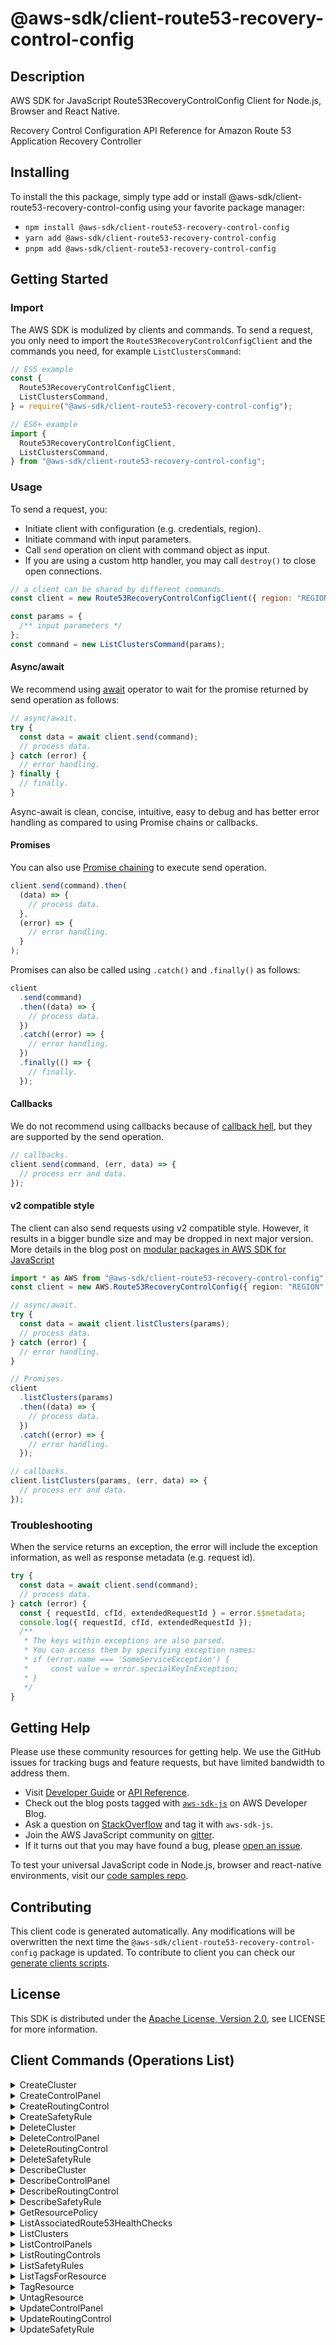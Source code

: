 <!-- generated file, do not edit directly -->

# @aws-sdk/client-route53-recovery-control-config

## Description

AWS SDK for JavaScript Route53RecoveryControlConfig Client for Node.js, Browser and React Native.

<p>Recovery Control Configuration API Reference for Amazon Route 53 Application Recovery Controller</p>

## Installing

To install the this package, simply type add or install @aws-sdk/client-route53-recovery-control-config
using your favorite package manager:

- `npm install @aws-sdk/client-route53-recovery-control-config`
- `yarn add @aws-sdk/client-route53-recovery-control-config`
- `pnpm add @aws-sdk/client-route53-recovery-control-config`

## Getting Started

### Import

The AWS SDK is modulized by clients and commands.
To send a request, you only need to import the `Route53RecoveryControlConfigClient` and
the commands you need, for example `ListClustersCommand`:

```js
// ES5 example
const {
  Route53RecoveryControlConfigClient,
  ListClustersCommand,
} = require("@aws-sdk/client-route53-recovery-control-config");
```

```ts
// ES6+ example
import {
  Route53RecoveryControlConfigClient,
  ListClustersCommand,
} from "@aws-sdk/client-route53-recovery-control-config";
```

### Usage

To send a request, you:

- Initiate client with configuration (e.g. credentials, region).
- Initiate command with input parameters.
- Call `send` operation on client with command object as input.
- If you are using a custom http handler, you may call `destroy()` to close open connections.

```js
// a client can be shared by different commands.
const client = new Route53RecoveryControlConfigClient({ region: "REGION" });

const params = {
  /** input parameters */
};
const command = new ListClustersCommand(params);
```

#### Async/await

We recommend using [await](https://developer.mozilla.org/en-US/docs/Web/JavaScript/Reference/Operators/await)
operator to wait for the promise returned by send operation as follows:

```js
// async/await.
try {
  const data = await client.send(command);
  // process data.
} catch (error) {
  // error handling.
} finally {
  // finally.
}
```

Async-await is clean, concise, intuitive, easy to debug and has better error handling
as compared to using Promise chains or callbacks.

#### Promises

You can also use [Promise chaining](https://developer.mozilla.org/en-US/docs/Web/JavaScript/Guide/Using_promises#chaining)
to execute send operation.

```js
client.send(command).then(
  (data) => {
    // process data.
  },
  (error) => {
    // error handling.
  }
);
```

Promises can also be called using `.catch()` and `.finally()` as follows:

```js
client
  .send(command)
  .then((data) => {
    // process data.
  })
  .catch((error) => {
    // error handling.
  })
  .finally(() => {
    // finally.
  });
```

#### Callbacks

We do not recommend using callbacks because of [callback hell](http://callbackhell.com/),
but they are supported by the send operation.

```js
// callbacks.
client.send(command, (err, data) => {
  // process err and data.
});
```

#### v2 compatible style

The client can also send requests using v2 compatible style.
However, it results in a bigger bundle size and may be dropped in next major version. More details in the blog post
on [modular packages in AWS SDK for JavaScript](https://aws.amazon.com/blogs/developer/modular-packages-in-aws-sdk-for-javascript/)

```ts
import * as AWS from "@aws-sdk/client-route53-recovery-control-config";
const client = new AWS.Route53RecoveryControlConfig({ region: "REGION" });

// async/await.
try {
  const data = await client.listClusters(params);
  // process data.
} catch (error) {
  // error handling.
}

// Promises.
client
  .listClusters(params)
  .then((data) => {
    // process data.
  })
  .catch((error) => {
    // error handling.
  });

// callbacks.
client.listClusters(params, (err, data) => {
  // process err and data.
});
```

### Troubleshooting

When the service returns an exception, the error will include the exception information,
as well as response metadata (e.g. request id).

```js
try {
  const data = await client.send(command);
  // process data.
} catch (error) {
  const { requestId, cfId, extendedRequestId } = error.$$metadata;
  console.log({ requestId, cfId, extendedRequestId });
  /**
   * The keys within exceptions are also parsed.
   * You can access them by specifying exception names:
   * if (error.name === 'SomeServiceException') {
   *     const value = error.specialKeyInException;
   * }
   */
}
```

## Getting Help

Please use these community resources for getting help.
We use the GitHub issues for tracking bugs and feature requests, but have limited bandwidth to address them.

- Visit [Developer Guide](https://docs.aws.amazon.com/sdk-for-javascript/v3/developer-guide/welcome.html)
  or [API Reference](https://docs.aws.amazon.com/AWSJavaScriptSDK/v3/latest/index.html).
- Check out the blog posts tagged with [`aws-sdk-js`](https://aws.amazon.com/blogs/developer/tag/aws-sdk-js/)
  on AWS Developer Blog.
- Ask a question on [StackOverflow](https://stackoverflow.com/questions/tagged/aws-sdk-js) and tag it with `aws-sdk-js`.
- Join the AWS JavaScript community on [gitter](https://gitter.im/aws/aws-sdk-js-v3).
- If it turns out that you may have found a bug, please [open an issue](https://github.com/aws/aws-sdk-js-v3/issues/new/choose).

To test your universal JavaScript code in Node.js, browser and react-native environments,
visit our [code samples repo](https://github.com/aws-samples/aws-sdk-js-tests).

## Contributing

This client code is generated automatically. Any modifications will be overwritten the next time the `@aws-sdk/client-route53-recovery-control-config` package is updated.
To contribute to client you can check our [generate clients scripts](https://github.com/aws/aws-sdk-js-v3/tree/main/scripts/generate-clients).

## License

This SDK is distributed under the
[Apache License, Version 2.0](http://www.apache.org/licenses/LICENSE-2.0),
see LICENSE for more information.

## Client Commands (Operations List)

<details>
<summary>
CreateCluster
</summary>

[Command API Reference](https://docs.aws.amazon.com/AWSJavaScriptSDK/v3/latest/clients/client-route53-recovery-control-config/classes/createclustercommand.html) / [Input](https://docs.aws.amazon.com/AWSJavaScriptSDK/v3/latest/clients/client-route53-recovery-control-config/interfaces/createclustercommandinput.html) / [Output](https://docs.aws.amazon.com/AWSJavaScriptSDK/v3/latest/clients/client-route53-recovery-control-config/interfaces/createclustercommandoutput.html)

</details>
<details>
<summary>
CreateControlPanel
</summary>

[Command API Reference](https://docs.aws.amazon.com/AWSJavaScriptSDK/v3/latest/clients/client-route53-recovery-control-config/classes/createcontrolpanelcommand.html) / [Input](https://docs.aws.amazon.com/AWSJavaScriptSDK/v3/latest/clients/client-route53-recovery-control-config/interfaces/createcontrolpanelcommandinput.html) / [Output](https://docs.aws.amazon.com/AWSJavaScriptSDK/v3/latest/clients/client-route53-recovery-control-config/interfaces/createcontrolpanelcommandoutput.html)

</details>
<details>
<summary>
CreateRoutingControl
</summary>

[Command API Reference](https://docs.aws.amazon.com/AWSJavaScriptSDK/v3/latest/clients/client-route53-recovery-control-config/classes/createroutingcontrolcommand.html) / [Input](https://docs.aws.amazon.com/AWSJavaScriptSDK/v3/latest/clients/client-route53-recovery-control-config/interfaces/createroutingcontrolcommandinput.html) / [Output](https://docs.aws.amazon.com/AWSJavaScriptSDK/v3/latest/clients/client-route53-recovery-control-config/interfaces/createroutingcontrolcommandoutput.html)

</details>
<details>
<summary>
CreateSafetyRule
</summary>

[Command API Reference](https://docs.aws.amazon.com/AWSJavaScriptSDK/v3/latest/clients/client-route53-recovery-control-config/classes/createsafetyrulecommand.html) / [Input](https://docs.aws.amazon.com/AWSJavaScriptSDK/v3/latest/clients/client-route53-recovery-control-config/interfaces/createsafetyrulecommandinput.html) / [Output](https://docs.aws.amazon.com/AWSJavaScriptSDK/v3/latest/clients/client-route53-recovery-control-config/interfaces/createsafetyrulecommandoutput.html)

</details>
<details>
<summary>
DeleteCluster
</summary>

[Command API Reference](https://docs.aws.amazon.com/AWSJavaScriptSDK/v3/latest/clients/client-route53-recovery-control-config/classes/deleteclustercommand.html) / [Input](https://docs.aws.amazon.com/AWSJavaScriptSDK/v3/latest/clients/client-route53-recovery-control-config/interfaces/deleteclustercommandinput.html) / [Output](https://docs.aws.amazon.com/AWSJavaScriptSDK/v3/latest/clients/client-route53-recovery-control-config/interfaces/deleteclustercommandoutput.html)

</details>
<details>
<summary>
DeleteControlPanel
</summary>

[Command API Reference](https://docs.aws.amazon.com/AWSJavaScriptSDK/v3/latest/clients/client-route53-recovery-control-config/classes/deletecontrolpanelcommand.html) / [Input](https://docs.aws.amazon.com/AWSJavaScriptSDK/v3/latest/clients/client-route53-recovery-control-config/interfaces/deletecontrolpanelcommandinput.html) / [Output](https://docs.aws.amazon.com/AWSJavaScriptSDK/v3/latest/clients/client-route53-recovery-control-config/interfaces/deletecontrolpanelcommandoutput.html)

</details>
<details>
<summary>
DeleteRoutingControl
</summary>

[Command API Reference](https://docs.aws.amazon.com/AWSJavaScriptSDK/v3/latest/clients/client-route53-recovery-control-config/classes/deleteroutingcontrolcommand.html) / [Input](https://docs.aws.amazon.com/AWSJavaScriptSDK/v3/latest/clients/client-route53-recovery-control-config/interfaces/deleteroutingcontrolcommandinput.html) / [Output](https://docs.aws.amazon.com/AWSJavaScriptSDK/v3/latest/clients/client-route53-recovery-control-config/interfaces/deleteroutingcontrolcommandoutput.html)

</details>
<details>
<summary>
DeleteSafetyRule
</summary>

[Command API Reference](https://docs.aws.amazon.com/AWSJavaScriptSDK/v3/latest/clients/client-route53-recovery-control-config/classes/deletesafetyrulecommand.html) / [Input](https://docs.aws.amazon.com/AWSJavaScriptSDK/v3/latest/clients/client-route53-recovery-control-config/interfaces/deletesafetyrulecommandinput.html) / [Output](https://docs.aws.amazon.com/AWSJavaScriptSDK/v3/latest/clients/client-route53-recovery-control-config/interfaces/deletesafetyrulecommandoutput.html)

</details>
<details>
<summary>
DescribeCluster
</summary>

[Command API Reference](https://docs.aws.amazon.com/AWSJavaScriptSDK/v3/latest/clients/client-route53-recovery-control-config/classes/describeclustercommand.html) / [Input](https://docs.aws.amazon.com/AWSJavaScriptSDK/v3/latest/clients/client-route53-recovery-control-config/interfaces/describeclustercommandinput.html) / [Output](https://docs.aws.amazon.com/AWSJavaScriptSDK/v3/latest/clients/client-route53-recovery-control-config/interfaces/describeclustercommandoutput.html)

</details>
<details>
<summary>
DescribeControlPanel
</summary>

[Command API Reference](https://docs.aws.amazon.com/AWSJavaScriptSDK/v3/latest/clients/client-route53-recovery-control-config/classes/describecontrolpanelcommand.html) / [Input](https://docs.aws.amazon.com/AWSJavaScriptSDK/v3/latest/clients/client-route53-recovery-control-config/interfaces/describecontrolpanelcommandinput.html) / [Output](https://docs.aws.amazon.com/AWSJavaScriptSDK/v3/latest/clients/client-route53-recovery-control-config/interfaces/describecontrolpanelcommandoutput.html)

</details>
<details>
<summary>
DescribeRoutingControl
</summary>

[Command API Reference](https://docs.aws.amazon.com/AWSJavaScriptSDK/v3/latest/clients/client-route53-recovery-control-config/classes/describeroutingcontrolcommand.html) / [Input](https://docs.aws.amazon.com/AWSJavaScriptSDK/v3/latest/clients/client-route53-recovery-control-config/interfaces/describeroutingcontrolcommandinput.html) / [Output](https://docs.aws.amazon.com/AWSJavaScriptSDK/v3/latest/clients/client-route53-recovery-control-config/interfaces/describeroutingcontrolcommandoutput.html)

</details>
<details>
<summary>
DescribeSafetyRule
</summary>

[Command API Reference](https://docs.aws.amazon.com/AWSJavaScriptSDK/v3/latest/clients/client-route53-recovery-control-config/classes/describesafetyrulecommand.html) / [Input](https://docs.aws.amazon.com/AWSJavaScriptSDK/v3/latest/clients/client-route53-recovery-control-config/interfaces/describesafetyrulecommandinput.html) / [Output](https://docs.aws.amazon.com/AWSJavaScriptSDK/v3/latest/clients/client-route53-recovery-control-config/interfaces/describesafetyrulecommandoutput.html)

</details>
<details>
<summary>
GetResourcePolicy
</summary>

[Command API Reference](https://docs.aws.amazon.com/AWSJavaScriptSDK/v3/latest/clients/client-route53-recovery-control-config/classes/getresourcepolicycommand.html) / [Input](https://docs.aws.amazon.com/AWSJavaScriptSDK/v3/latest/clients/client-route53-recovery-control-config/interfaces/getresourcepolicycommandinput.html) / [Output](https://docs.aws.amazon.com/AWSJavaScriptSDK/v3/latest/clients/client-route53-recovery-control-config/interfaces/getresourcepolicycommandoutput.html)

</details>
<details>
<summary>
ListAssociatedRoute53HealthChecks
</summary>

[Command API Reference](https://docs.aws.amazon.com/AWSJavaScriptSDK/v3/latest/clients/client-route53-recovery-control-config/classes/listassociatedroute53healthcheckscommand.html) / [Input](https://docs.aws.amazon.com/AWSJavaScriptSDK/v3/latest/clients/client-route53-recovery-control-config/interfaces/listassociatedroute53healthcheckscommandinput.html) / [Output](https://docs.aws.amazon.com/AWSJavaScriptSDK/v3/latest/clients/client-route53-recovery-control-config/interfaces/listassociatedroute53healthcheckscommandoutput.html)

</details>
<details>
<summary>
ListClusters
</summary>

[Command API Reference](https://docs.aws.amazon.com/AWSJavaScriptSDK/v3/latest/clients/client-route53-recovery-control-config/classes/listclusterscommand.html) / [Input](https://docs.aws.amazon.com/AWSJavaScriptSDK/v3/latest/clients/client-route53-recovery-control-config/interfaces/listclusterscommandinput.html) / [Output](https://docs.aws.amazon.com/AWSJavaScriptSDK/v3/latest/clients/client-route53-recovery-control-config/interfaces/listclusterscommandoutput.html)

</details>
<details>
<summary>
ListControlPanels
</summary>

[Command API Reference](https://docs.aws.amazon.com/AWSJavaScriptSDK/v3/latest/clients/client-route53-recovery-control-config/classes/listcontrolpanelscommand.html) / [Input](https://docs.aws.amazon.com/AWSJavaScriptSDK/v3/latest/clients/client-route53-recovery-control-config/interfaces/listcontrolpanelscommandinput.html) / [Output](https://docs.aws.amazon.com/AWSJavaScriptSDK/v3/latest/clients/client-route53-recovery-control-config/interfaces/listcontrolpanelscommandoutput.html)

</details>
<details>
<summary>
ListRoutingControls
</summary>

[Command API Reference](https://docs.aws.amazon.com/AWSJavaScriptSDK/v3/latest/clients/client-route53-recovery-control-config/classes/listroutingcontrolscommand.html) / [Input](https://docs.aws.amazon.com/AWSJavaScriptSDK/v3/latest/clients/client-route53-recovery-control-config/interfaces/listroutingcontrolscommandinput.html) / [Output](https://docs.aws.amazon.com/AWSJavaScriptSDK/v3/latest/clients/client-route53-recovery-control-config/interfaces/listroutingcontrolscommandoutput.html)

</details>
<details>
<summary>
ListSafetyRules
</summary>

[Command API Reference](https://docs.aws.amazon.com/AWSJavaScriptSDK/v3/latest/clients/client-route53-recovery-control-config/classes/listsafetyrulescommand.html) / [Input](https://docs.aws.amazon.com/AWSJavaScriptSDK/v3/latest/clients/client-route53-recovery-control-config/interfaces/listsafetyrulescommandinput.html) / [Output](https://docs.aws.amazon.com/AWSJavaScriptSDK/v3/latest/clients/client-route53-recovery-control-config/interfaces/listsafetyrulescommandoutput.html)

</details>
<details>
<summary>
ListTagsForResource
</summary>

[Command API Reference](https://docs.aws.amazon.com/AWSJavaScriptSDK/v3/latest/clients/client-route53-recovery-control-config/classes/listtagsforresourcecommand.html) / [Input](https://docs.aws.amazon.com/AWSJavaScriptSDK/v3/latest/clients/client-route53-recovery-control-config/interfaces/listtagsforresourcecommandinput.html) / [Output](https://docs.aws.amazon.com/AWSJavaScriptSDK/v3/latest/clients/client-route53-recovery-control-config/interfaces/listtagsforresourcecommandoutput.html)

</details>
<details>
<summary>
TagResource
</summary>

[Command API Reference](https://docs.aws.amazon.com/AWSJavaScriptSDK/v3/latest/clients/client-route53-recovery-control-config/classes/tagresourcecommand.html) / [Input](https://docs.aws.amazon.com/AWSJavaScriptSDK/v3/latest/clients/client-route53-recovery-control-config/interfaces/tagresourcecommandinput.html) / [Output](https://docs.aws.amazon.com/AWSJavaScriptSDK/v3/latest/clients/client-route53-recovery-control-config/interfaces/tagresourcecommandoutput.html)

</details>
<details>
<summary>
UntagResource
</summary>

[Command API Reference](https://docs.aws.amazon.com/AWSJavaScriptSDK/v3/latest/clients/client-route53-recovery-control-config/classes/untagresourcecommand.html) / [Input](https://docs.aws.amazon.com/AWSJavaScriptSDK/v3/latest/clients/client-route53-recovery-control-config/interfaces/untagresourcecommandinput.html) / [Output](https://docs.aws.amazon.com/AWSJavaScriptSDK/v3/latest/clients/client-route53-recovery-control-config/interfaces/untagresourcecommandoutput.html)

</details>
<details>
<summary>
UpdateControlPanel
</summary>

[Command API Reference](https://docs.aws.amazon.com/AWSJavaScriptSDK/v3/latest/clients/client-route53-recovery-control-config/classes/updatecontrolpanelcommand.html) / [Input](https://docs.aws.amazon.com/AWSJavaScriptSDK/v3/latest/clients/client-route53-recovery-control-config/interfaces/updatecontrolpanelcommandinput.html) / [Output](https://docs.aws.amazon.com/AWSJavaScriptSDK/v3/latest/clients/client-route53-recovery-control-config/interfaces/updatecontrolpanelcommandoutput.html)

</details>
<details>
<summary>
UpdateRoutingControl
</summary>

[Command API Reference](https://docs.aws.amazon.com/AWSJavaScriptSDK/v3/latest/clients/client-route53-recovery-control-config/classes/updateroutingcontrolcommand.html) / [Input](https://docs.aws.amazon.com/AWSJavaScriptSDK/v3/latest/clients/client-route53-recovery-control-config/interfaces/updateroutingcontrolcommandinput.html) / [Output](https://docs.aws.amazon.com/AWSJavaScriptSDK/v3/latest/clients/client-route53-recovery-control-config/interfaces/updateroutingcontrolcommandoutput.html)

</details>
<details>
<summary>
UpdateSafetyRule
</summary>

[Command API Reference](https://docs.aws.amazon.com/AWSJavaScriptSDK/v3/latest/clients/client-route53-recovery-control-config/classes/updatesafetyrulecommand.html) / [Input](https://docs.aws.amazon.com/AWSJavaScriptSDK/v3/latest/clients/client-route53-recovery-control-config/interfaces/updatesafetyrulecommandinput.html) / [Output](https://docs.aws.amazon.com/AWSJavaScriptSDK/v3/latest/clients/client-route53-recovery-control-config/interfaces/updatesafetyrulecommandoutput.html)

</details>
